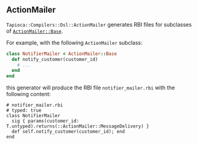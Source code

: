 ## ActionMailer

`Tapioca::Compilers::Dsl::ActionMailer` generates RBI files for subclasses of
[`ActionMailer::Base`](https://api.rubyonrails.org/classes/ActionMailer/Base.html).

For example, with the following `ActionMailer` subclass:

~~~rb
class NotifierMailer < ActionMailer::Base
  def notify_customer(customer_id)
    # ...
  end
end
~~~

this generator will produce the RBI file `notifier_mailer.rbi` with the following content:

~~~rbi
# notifier_mailer.rbi
# typed: true
class NotifierMailer
  sig { params(customer_id: T.untyped).returns(::ActionMailer::MessageDelivery) }
  def self.notify_customer(customer_id); end
end
~~~

